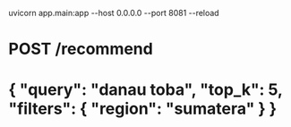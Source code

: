 uvicorn app.main:app --host 0.0.0.0 --port 8081 --reload
# POST /recommend
# { "query": "danau toba", "top_k": 5, "filters": { "region": "sumatera" } }
